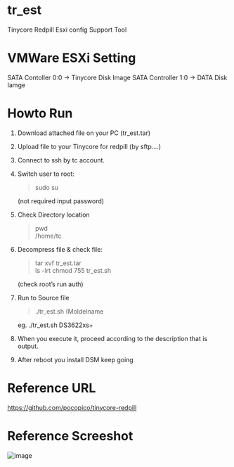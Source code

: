 # tr_est
Tinycore Redpill Esxi config Support Tool

# VMWare ESXi Setting
SATA Contoller 0:0 -> Tinycore Disk Image
SATA Controller 1:0 -> DATA Disk Iamge

# Howto Run

1. Download attached file on your PC (tr_est.tar)

2. Upload file to your Tinycore for redpill (by sftp....)

3. Connect to ssh by tc account.

4. Switch user to root:

   > sudo su
   
   (not required input password)

5. Check Directory location

   > pwd<br>
   > /home/tc

6. Decompress file & check file:

   > tar xvf tr_est.tar<br>
   > ls -lrt
   > chmod 755 tr_est.sh

   (check root’s run auth)

7. Run to Source file

   > ./tr_est.sh (Moldelname<br>

   eg. ./tr_est.sh DS3622xs+
 
8. When you execute it, proceed according to the description that is output.

9. After reboot you install DSM keep going


# Reference URL

https://github.com/pocopico/tinycore-redpill


# Reference Screeshot

![image](https://user-images.githubusercontent.com/42568682/158012257-db57387d-0cc3-4610-814a-a00e2c596677.png)
